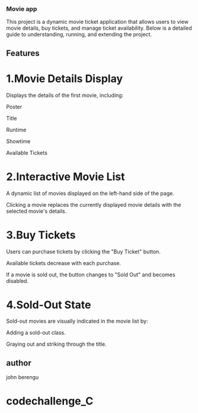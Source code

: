 ### Movie app
This project is a dynamic movie ticket application that allows users to view movie details, buy tickets, and manage ticket availability. Below is a detailed guide to understanding, running, and extending the project.

## Features

# 1.Movie Details Display

Displays the details of the first movie, including:

Poster

Title

Runtime

Showtime

Available Tickets

# 2.Interactive Movie List

A dynamic list of movies displayed on the left-hand side of the page.

Clicking a movie replaces the currently displayed movie details with the selected movie's details.

# 3.Buy Tickets

Users can purchase tickets by clicking the "Buy Ticket" button.

Available tickets decrease with each purchase.

If a movie is sold out, the button changes to "Sold Out" and becomes disabled.

# 4.Sold-Out State

Sold-out movies are visually indicated in the movie list by:

Adding a sold-out class.

Graying out and striking through the title.

## author
john berengu

# codechallenge_C
